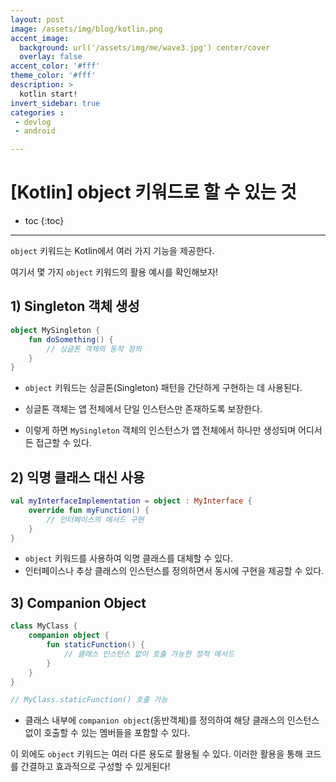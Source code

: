 ```yaml
---
layout: post
image: /assets/img/blog/kotlin.png
accent_image: 
  background: url('/assets/img/me/wave3.jpg') center/cover
  overlay: false
accent_color: '#fff'
theme_color: '#fff'
description: >
  kotlin start!
invert_sidebar: true
categories :
 - devlog	
 - android

---
```


# [Kotlin] object 키워드로 할 수 있는 것 

* toc
{:toc}
---

 `object` 키워드는 Kotlin에서 여러 가지 기능을 제공한다. 

여기서 몇 가지 `object` 키워드의 활용 예시를 확인해보자!

## **1) Singleton 객체 생성** 

```kotlin
object MySingleton {
    fun doSomething() {
        // 싱글톤 객체의 동작 정의
    }
}
```

* `object` 키워드는 싱글톤(Singleton) 패턴을 간단하게 구현하는 데 사용된다. 

* 싱글톤 객체는 앱 전체에서 단일 인스턴스만 존재하도록 보장한다.

* 이렇게 하면 `MySingleton` 객체의 인스턴스가 앱 전체에서 하나만 생성되며 어디서든 접근할 수 있다.



## **2) 익명 클래스 대신 사용**

```kotlin
val myInterfaceImplementation = object : MyInterface {
    override fun myFunction() {
        // 인터페이스의 메서드 구현
    }
}
```

*  `object` 키워드를 사용하여 익명 클래스를 대체할 수 있다.
* 인터페이스나 추상 클래스의 인스턴스를 정의하면서 동시에 구현을 제공할 수 있다.



## **3) Companion Object**

```kotlin
class MyClass {
    companion object {
        fun staticFunction() {
            // 클래스 인스턴스 없이 호출 가능한 정적 메서드
        }
    }
}

// MyClass.staticFunction() 호출 가능
```

* 클래스 내부에 `companion object`(동반객체)를 정의하여 해당 클래스의 인스턴스 없이 호출할 수 있는 멤버들을 포함할 수 있다.

  

이 외에도 `object` 키워드는 여러 다른 용도로 활용될 수 있다. 이러한 활용을 통해 코드를 간결하고 효과적으로 구성할 수 있게된다!

